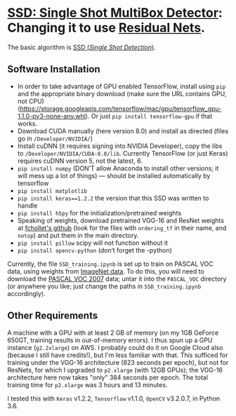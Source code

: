 # [SSD: Single Shot MultiBox Detector](https://github.com/weiliu89/caffe/tree/ssd): Changing it to use [Residual Nets](http://arxiv.org/abs/1512.03385).

The basic algorithm is [SSD (*Single Shot Detection*)](http://arxiv.org/abs/1512.02325).

## Software Installation
* In order to take advantage of GPU enabled TensorFlow, install using `pip` and the appropriate binary download (make sure the URL contains GPU, not CPU) (https://storage.googleapis.com/tensorflow/mac/gpu/tensorflow_gpu-1.1.0-py3-none-any.whl). Or just `pip install tensorflow-gpu` if that works.
* Download CUDA manually (here version 8.0) and install as directed (files go in `/Developer/NVIDIA/`)
* Install cuDNN (it requires signing into NVIDIA Developer), copy the libs to `/Developer/NVIDIA/CUDA-8.0/lib`. Currently TensorFlow (or just Keras) requires cuDNN version 5, not the latest, 6.
* `pip install numpy` (DON’T allow Anaconda to install other versions; it will mess up a lot of things)  — should be installed automatically by tensorflow
* `pip install matplotlib`
* `pip install keras==1.2.2` the version that this SSD was written to handle
* `pip install h5py` for the initialization/pretrained weights 
* Speaking of weights, download pretrained VGG-16 and ResNet weights at [fchollet's github](https://github.com/fchollet/deep-learning-models/releases/tag/v0.1) (look for the files with `ordering_tf` in their name, and `notop`) and put them in the main directory. 
* `pip install pillow` scipy will not function without it
* `pip install opencv-python` (don’t forget the -python)

Currently, the file `SSD_training.ipynb` is set up to train on PASCAL VOC data, using weights from [ImageNet data](https://github.com/fchollet/deep-learning-models/releases/tag/v0.1). To do this, you will need to download the [PASCAL VOC 2007](http://host.robots.ox.ac.uk:8080/pascal/VOC/voc2007/VOCtrainval_06-Nov-2007.tar) data; untar it into the `PASCAL_VOC` directory (or anywhere you like; just change the paths in `SSD_training.ipynb` accordingly).

## Other Requirements
 A machine with a GPU with at least 2 GB of memory (on my 1GB GeForce 650GT, training results in out-of-memory errors). I thus spun up a GPU instance (`g2.2xlarge`) on AWS. I probably could do it on Google Cloud also (because I still have credits!), but I'm less familiar with that. This sufficed for training under the VGG-16 architecture (823 seconds per epoch), but not for ResNets, for which I upgraded to `p2.xlarge` (with 12GB GPUs); the VGG-16 architecture here now takes "only" 384 seconds per epoch. The total training time for `p2.xlarge` was 3 hours and 13 minutes.

I tested this with `Keras` v1.2.2, `Tensorflow` v1.1.0, `OpenCV` v3.2.0.7, in Python 3.6.
